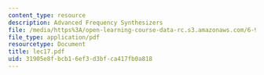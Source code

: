 ```yaml
---
content_type: resource
description: Advanced Frequency Synthesizers
file: /media/https%3A/open-learning-course-data-rc.s3.amazonaws.com/6-976-high-speed-communication-circuits-and-systems-spring-2003/31905e8fbcb16ef3d3bfca417fb0a818_lec17.pdf
file_type: application/pdf
resourcetype: Document
title: lec17.pdf
uid: 31905e8f-bcb1-6ef3-d3bf-ca417fb0a818
---
```

